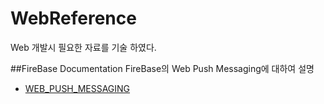 # WebReference
Web 개발시 필요한 자료를 기술 하였다.

##FireBase Documentation
FireBase의 Web Push Messaging에 대하여 설명
- [WEB_PUSH_MESSAGING](https://developers.google.com/web/fundamentals/getting-started/codelabs/push-notifications/)
